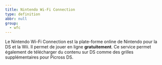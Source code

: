 ```yaml
---
title: Nintendo Wi-Fi Connection
type: definition
abbr: null
group:
  - wfc
---
```

Le Nintendo Wi-Fi Connection est la plate-forme online de Nintendo pour la DS et la Wii. Il permet de jouer en ligne **gratuitement**. Ce service permet également de télécharger du contenu sur DS comme des grilles supplémentaires pour Picross DS.
